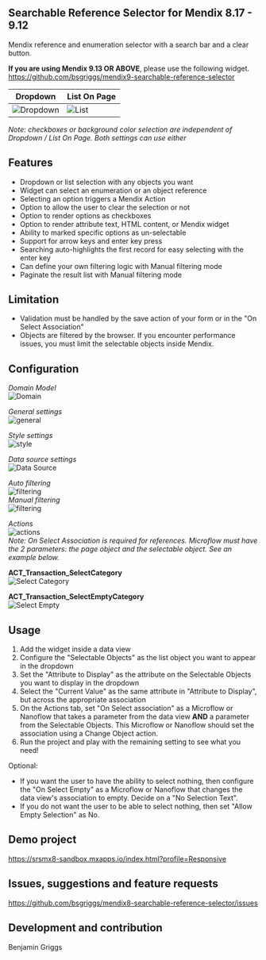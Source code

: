 ## Searchable Reference Selector for Mendix 8.17 - 9.12

Mendix reference and enumeration selector with a search bar and a clear button. 

**If you are using Mendix 9.13 OR ABOVE**, please use the following widget.  
https://github.com/bsgriggs/mendix9-searchable-reference-selector

| Dropdown  | List On Page |
| ------------- | ------------- |
| ![Dropdown](https://github.com/bsgriggs/mendix8-searchable-reference-selector/blob/media/dropdown.png)   | ![List](https://github.com/bsgriggs/mendix8-searchable-reference-selector/blob/media/listOnPage.png)   |  
*Note: checkboxes or background color selection are independent of Dropdown / List On Page. Both settings can use either*

## Features

-   Dropdown or list selection with any objects you want
-   Widget can select an enumeration or an object reference
-   Selecting an option triggers a Mendix Action
-   Option to allow the user to clear the selection or not
-   Option to render options as checkboxes
-   Option to render attribute text, HTML content, or Mendix widget 
-   Ability to marked specific options as un-selectable
-   Support for arrow keys and enter key press
-   Searching auto-highlights the first record for easy selecting with the enter key
-   Can define your own filtering logic with Manual filtering mode
-   Paginate the result list with Manual filtering mode

## Limitation

-   Validation must be handled by the save action of your form or in the "On Select Association"
-   Objects are filtered by the browser. If you encounter performance issues, you must limit the selectable objects inside Mendix.

## Configuration

*Domain Model*  
![Domain](https://github.com/bsgriggs/mendix8-searchable-reference-selector/blob/media/Domain.png)  

*General settings*  
![general](https://github.com/bsgriggs/mendix8-searchable-reference-selector/blob/media/general.png)  

*Style settings*  
![style](https://github.com/bsgriggs/mendix8-searchable-reference-selector/blob/media/style.png)  

*Data source settings*  
![Data Source](https://github.com/bsgriggs/mendix8-searchable-reference-selector/blob/media/dataSourceRef.png)   

*Auto filtering*  
![filtering](https://github.com/bsgriggs/mendix8-searchable-reference-selector/blob/media/filteringAuto.png)   
*Manual filtering*  
![filtering](https://github.com/bsgriggs/mendix8-searchable-reference-selector/blob/media/filteringManual.png)  

*Actions*  
![actions](https://github.com/bsgriggs/mendix8-searchable-reference-selector/blob/media/actions.png)  
*Note: On Select Association is required for references. Microflow must have the 2 parameters: the page object and the selectable object. See an example below.*  

**ACT_Transaction_SelectCategory**  
![Select Category](https://github.com/bsgriggs/mendix8-searchable-reference-selector/blob/media/ACT_Transaction_SelectCategory.png)   

**ACT_Transaction_SelectEmptyCategory**  
![Select Empty](https://github.com/bsgriggs/mendix8-searchable-reference-selector/blob/media/ACT_Transaction_SelectEmpty.png)   

## Usage

1. Add the widget inside a data view
2. Configure the "Selectable Objects" as the list object you want to appear in the dropdown
3. Set the "Attribute to Display" as the attribute on the Selectable Objects you want to display in the dropdown
4. Select the "Current Value" as the same attribute in "Attribute to Display", but across the appropriate association
5. On the Actions tab, set "On Select association" as a Microflow or Nanoflow that takes a parameter from the data view
   **AND** a parameter from the Selectable Objects. This Microflow or Nanoflow should set the association using a Change
   Object action.
6. Run the project and play with the remaining setting to see what you need!

Optional:

-   If you want the user to have the ability to select nothing, then configure the "On Select Empty" as a Microflow or
    Nanoflow that changes the data view's association to empty. Decide on a "No Selection Text".
-   If you do not want the user to be able to select nothing, then set "Allow Empty Selection" as No.

## Demo project

https://srsmx8-sandbox.mxapps.io/index.html?profile=Responsive

## Issues, suggestions and feature requests

https://github.com/bsgriggs/mendix8-searchable-reference-selector/issues

## Development and contribution

Benjamin Griggs

